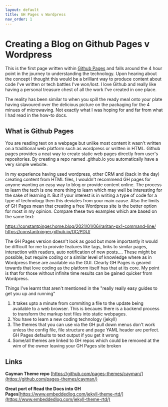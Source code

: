 ```yaml
---
layout: default
title: GH Pages v Wordpress 
nav_order: 1
---
```



# Creating a Blog on Github Pages v Wordpress

This is the first page written within [Github Pages](https://pages.github.com/) and falls around the 4 hour point in the journey to understanding the technology. Upon hearing about the concept I thought this would be a brilliant way to produce content about code I've written or tech battles I've won/lost. I love Github and really like having a personal treasure chest of all the work I've created in one place.

The reality has been similar to when you spill the ready meal onto your plate having slavoured over the delicious picture on the packaging for the 4 minues of microwaving. Not exactly what I was hoping for and far from what I had read in the how-to docs.

## What is Github Pages
You are reading text on a webpage but unlike most content it wasn't written on a traditional web platform such as wordpress or written in HTML. Github pages provides a neat way to create static web pages directly from user's repositories. By creating a repo named <username>.github.io you automatically have a very simple website.

In my experience having used wordpress, other CRM and (back in the day) creating content from HTML files, I wouldn't recommend GH pages for anyone wanting an easy way to blog or provide content online. The process to learn the tech is one more thing to learn which may well be interesting for the sake of learning it. But if your interest is in writing a type of code for a type of technology then this deviates from your main cause. Also the limits of GH Pages mean that creating a free Wordpress site is the better option for most in my opinion. Compare these two examples which are based on the same text:

https://constantpinger.home.blog/2021/01/06/raritan-px1-command-line/
https://constantpinger.github.io/DC/PDU/

The GH Pages version doesn't look as good but more importantly it would be difficult for me to proivde features like tags, links to similar pages, interaction with readers, auto notification of new posts....  These might be possible, but require coding or a similar level of knowledge where as in Wordpress these are available via the GUI. Clearly GH Pages is geared towards that love coding as the platform itself has that at its core. My point is that for those without infinite time results can be gained quicker from Wordpress.


Things I've learnt that aren't mentioned in the "really really easy guides to get you up and running"
1. It takes upto a minute from commiting a file to the update being available to a web browser. This is becaues there is a backend process to transform the markup text files into static webpages.
2. You have to learn a new coding technology (jekyll)
3. The themes that you can use via the GH pull down menus don't work unless the config file, file structure and page YAML header are perfect. GH Pages defaults to text output if you get it wrong
4. Some/all themes are linked to GH repos which could be removed at the wim of the owner leaving your GH Pages site broken


## Links
**Cayman Theme repo** [https://github.com/pages-themes/cayman/](https://github.com/pages-themes/cayman/)

**Great port of Read the Docs into GH Pages**[https://www.embeddedlog.com/jekyll-theme-rtd/](https://www.embeddedlog.com/jekyll-theme-rtd/)
